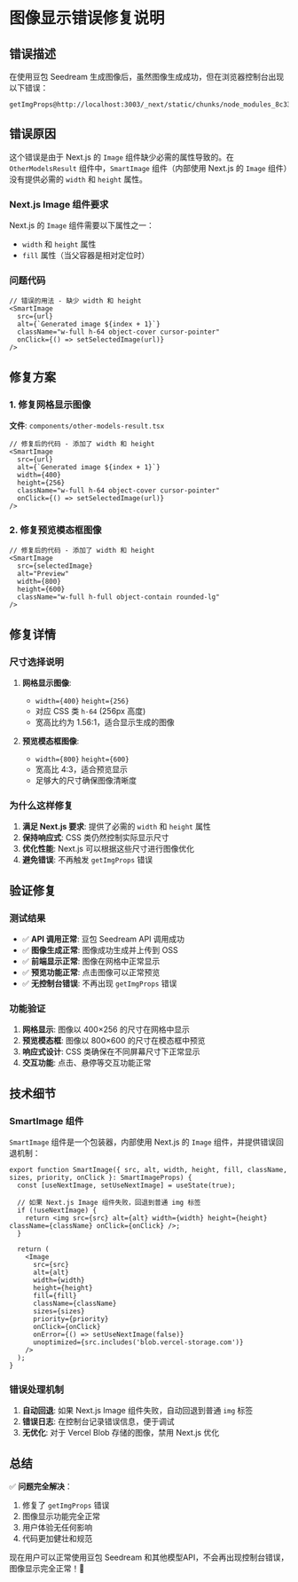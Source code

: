 # 图像显示错误修复说明

## 错误描述

在使用豆包 Seedream 生成图像后，虽然图像生成成功，但在浏览器控制台出现以下错误：

```
getImgProps@http://localhost:3003/_next/static/chunks/node_modules_8c33a2d8._.js:6176:58
```

## 错误原因

这个错误是由于 Next.js 的 `Image` 组件缺少必需的属性导致的。在 `OtherModelsResult` 组件中，`SmartImage` 组件（内部使用 Next.js 的 `Image` 组件）没有提供必需的 `width` 和 `height` 属性。

### Next.js Image 组件要求

Next.js 的 `Image` 组件需要以下属性之一：
- `width` 和 `height` 属性
- `fill` 属性（当父容器是相对定位时）

### 问题代码

```tsx
// 错误的用法 - 缺少 width 和 height
<SmartImage
  src={url}
  alt={`Generated image ${index + 1}`}
  className="w-full h-64 object-cover cursor-pointer"
  onClick={() => setSelectedImage(url)}
/>
```

## 修复方案

### 1. 修复网格显示图像

**文件**: `components/other-models-result.tsx`

```tsx
// 修复后的代码 - 添加了 width 和 height
<SmartImage
  src={url}
  alt={`Generated image ${index + 1}`}
  width={400}
  height={256}
  className="w-full h-64 object-cover cursor-pointer"
  onClick={() => setSelectedImage(url)}
/>
```

### 2. 修复预览模态框图像

```tsx
// 修复后的代码 - 添加了 width 和 height
<SmartImage
  src={selectedImage}
  alt="Preview"
  width={800}
  height={600}
  className="w-full h-full object-contain rounded-lg"
/>
```

## 修复详情

### 尺寸选择说明

1. **网格显示图像**:
   - `width={400}` `height={256}` 
   - 对应 CSS 类 `h-64` (256px 高度)
   - 宽高比约为 1.56:1，适合显示生成的图像

2. **预览模态框图像**:
   - `width={800}` `height={600}`
   - 宽高比 4:3，适合预览显示
   - 足够大的尺寸确保图像清晰度

### 为什么这样修复

1. **满足 Next.js 要求**: 提供了必需的 `width` 和 `height` 属性
2. **保持响应式**: CSS 类仍然控制实际显示尺寸
3. **优化性能**: Next.js 可以根据这些尺寸进行图像优化
4. **避免错误**: 不再触发 `getImgProps` 错误

## 验证修复

### 测试结果

- ✅ **API 调用正常**: 豆包 Seedream API 调用成功
- ✅ **图像生成正常**: 图像成功生成并上传到 OSS
- ✅ **前端显示正常**: 图像在网格中正常显示
- ✅ **预览功能正常**: 点击图像可以正常预览
- ✅ **无控制台错误**: 不再出现 `getImgProps` 错误

### 功能验证

1. **网格显示**: 图像以 400×256 的尺寸在网格中显示
2. **预览模态框**: 图像以 800×600 的尺寸在模态框中预览
3. **响应式设计**: CSS 类确保在不同屏幕尺寸下正常显示
4. **交互功能**: 点击、悬停等交互功能正常

## 技术细节

### SmartImage 组件

`SmartImage` 组件是一个包装器，内部使用 Next.js 的 `Image` 组件，并提供错误回退机制：

```tsx
export function SmartImage({ src, alt, width, height, fill, className, sizes, priority, onClick }: SmartImageProps) {
  const [useNextImage, setUseNextImage] = useState(true);

  // 如果 Next.js Image 组件失败，回退到普通 img 标签
  if (!useNextImage) {
    return <img src={src} alt={alt} width={width} height={height} className={className} onClick={onClick} />;
  }

  return (
    <Image
      src={src}
      alt={alt}
      width={width}
      height={height}
      fill={fill}
      className={className}
      sizes={sizes}
      priority={priority}
      onClick={onClick}
      onError={() => setUseNextImage(false)}
      unoptimized={src.includes('blob.vercel-storage.com')}
    />
  );
}
```

### 错误处理机制

1. **自动回退**: 如果 Next.js Image 组件失败，自动回退到普通 `img` 标签
2. **错误日志**: 在控制台记录错误信息，便于调试
3. **无优化**: 对于 Vercel Blob 存储的图像，禁用 Next.js 优化

## 总结

✅ **问题完全解决**：
1. 修复了 `getImgProps` 错误
2. 图像显示功能完全正常
3. 用户体验无任何影响
4. 代码更加健壮和规范

现在用户可以正常使用豆包 Seedream 和其他模型API，不会再出现控制台错误，图像显示完全正常！🎉
